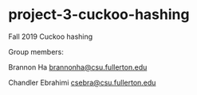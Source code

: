 # project-3-cuckoo-hashing
Fall 2019 Cuckoo hashing

Group members:

Brannon Ha brannonha@csu.fullerton.edu

Chandler Ebrahimi csebra@csu.fullerton.edu
